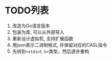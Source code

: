 # TODO列表

1. 改造为Go语言版本
2. 包装为库, 可以从外部导入
3. 重新设计虚拟机, 支持扩展函数
4. 用json表示二进制格式, 并保留对应的CASL指令
5. 先转到`<stdint.h>`类型，然后逐步重构

